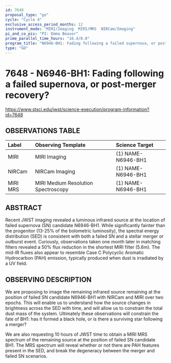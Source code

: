 ```yaml
---
id: 7648
proposal_type: "go"
cycle: "Cycle 4"
exclusive_access_period_months: 12
instrument_mode: "MIRI/Imaging  MIRI/MRS  NIRCam/Imaging"
pi_and_co_pis: "PI: Emma Beasor"
prime_parallel_time_hours: "16.4/0.0"
program_title: "N6946-BH1: Fading following a failed supernova, or post-merger recovery?"
type: "GO"
---
```

# 7648 - N6946-BH1: Fading following a failed supernova, or post-merger recovery?
https://www.stsci.edu/jwst/science-execution/program-information?id=7648
## OBSERVATIONS TABLE
| Label      | Observing Template                  | Science Target        |
| :--------- | :---------------------------------- | :-------------------- |
| MIRI       | MIRI Imaging                        | (1) NAME-N6946-BH1    |
| NIRCam     | NIRCam Imaging                      | (1) NAME-N6946-BH1    |
| MIRI MRS   | MIRI Medium Resolution Spectroscopy | (1) NAME-N6946-BH1    |

## ABSTRACT

Recent JWST imaging revealed a luminous infrared source at the location of failed supernova (SN) candidate N6946-BH1. While significantly fainter than the progenitor (13-25% of the bolometric luminosity), the spectral energy distribution (SED) is consistent with both a failed SN and a stellar merger or outburst event. Curiously, observations taken one month later in matching filters revealed a 50% flux reduction in the shortest MIRI filter (5.6m). The mid-IR fluxes also appear to resemble Case C Polycyclic Aromatic Hydrocarbon (PAH) emission, typically produced when dust is irradiated by a UV field.

## OBSERVING DESCRIPTION

We are proposing to image the remaining infrared source remaining at the position of failed SN candidate N6946-BH1 with NIRCam and MIRI over two epochs. This will enable us to understand how the source changes in brightness across the SED with time, and will allow us to constrain the total dust mass of the system. Ultimately these observations will constrain the fate of BH1: has it formed a black hole, or is there a surviving star following a merger?

We are also requesting 10 hours of JWST time to obtain a MIRI MRS spectrum of the remaining source at the position of failed SN candidate BH1. The MRS spectrum will reveal whether or not there are PAH features present in the SED, and break the degeneracy between the merger and failed SN scenarios.